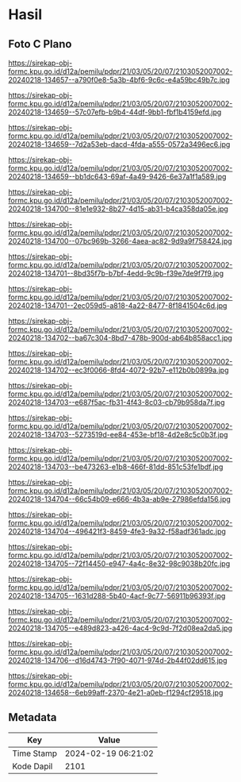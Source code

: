 # Hasil

## Foto C Plano

https://sirekap-obj-formc.kpu.go.id/d12a/pemilu/pdpr/21/03/05/20/07/2103052007002-20240218-134657--a790f0e8-5a3b-4bf6-9c6c-e4a59bc49b7c.jpg

https://sirekap-obj-formc.kpu.go.id/d12a/pemilu/pdpr/21/03/05/20/07/2103052007002-20240218-134659--57c07efb-b9b4-44df-9bb1-fbf1b4159efd.jpg

https://sirekap-obj-formc.kpu.go.id/d12a/pemilu/pdpr/21/03/05/20/07/2103052007002-20240218-134659--7d2a53eb-dacd-4fda-a555-0572a3496ec6.jpg

https://sirekap-obj-formc.kpu.go.id/d12a/pemilu/pdpr/21/03/05/20/07/2103052007002-20240218-134659--bb1dc643-69af-4a49-9426-6e37a1f1a589.jpg

https://sirekap-obj-formc.kpu.go.id/d12a/pemilu/pdpr/21/03/05/20/07/2103052007002-20240218-134700--81e1e932-8b27-4d15-ab31-b4ca358da05e.jpg

https://sirekap-obj-formc.kpu.go.id/d12a/pemilu/pdpr/21/03/05/20/07/2103052007002-20240218-134700--07bc969b-3266-4aea-ac82-9d9a9f758424.jpg

https://sirekap-obj-formc.kpu.go.id/d12a/pemilu/pdpr/21/03/05/20/07/2103052007002-20240218-134701--8bd35f7b-b7bf-4edd-9c9b-f39e7de9f7f9.jpg

https://sirekap-obj-formc.kpu.go.id/d12a/pemilu/pdpr/21/03/05/20/07/2103052007002-20240218-134701--2ec059d5-a818-4a22-8477-8f1841504c6d.jpg

https://sirekap-obj-formc.kpu.go.id/d12a/pemilu/pdpr/21/03/05/20/07/2103052007002-20240218-134702--ba67c304-8bd7-478b-900d-ab64b858acc1.jpg

https://sirekap-obj-formc.kpu.go.id/d12a/pemilu/pdpr/21/03/05/20/07/2103052007002-20240218-134702--ec3f0066-8fd4-4072-92b7-e112b0b0899a.jpg

https://sirekap-obj-formc.kpu.go.id/d12a/pemilu/pdpr/21/03/05/20/07/2103052007002-20240218-134703--e687f5ac-fb31-4f43-8c03-cb79b958da7f.jpg

https://sirekap-obj-formc.kpu.go.id/d12a/pemilu/pdpr/21/03/05/20/07/2103052007002-20240218-134703--5273519d-ee84-453e-bf18-4d2e8c5c0b3f.jpg

https://sirekap-obj-formc.kpu.go.id/d12a/pemilu/pdpr/21/03/05/20/07/2103052007002-20240218-134703--be473263-e1b8-466f-81dd-851c53fe1bdf.jpg

https://sirekap-obj-formc.kpu.go.id/d12a/pemilu/pdpr/21/03/05/20/07/2103052007002-20240218-134704--66c54b09-e666-4b3a-ab9e-27986efda156.jpg

https://sirekap-obj-formc.kpu.go.id/d12a/pemilu/pdpr/21/03/05/20/07/2103052007002-20240218-134704--496421f3-8459-4fe3-9a32-f58adf361adc.jpg

https://sirekap-obj-formc.kpu.go.id/d12a/pemilu/pdpr/21/03/05/20/07/2103052007002-20240218-134705--72f14450-e947-4a4c-8e32-98c9038b20fc.jpg

https://sirekap-obj-formc.kpu.go.id/d12a/pemilu/pdpr/21/03/05/20/07/2103052007002-20240218-134705--1631d288-5b40-4acf-9c77-56911b96393f.jpg

https://sirekap-obj-formc.kpu.go.id/d12a/pemilu/pdpr/21/03/05/20/07/2103052007002-20240218-134705--e489d823-a426-4ac4-9c9d-7f2d08ea2da5.jpg

https://sirekap-obj-formc.kpu.go.id/d12a/pemilu/pdpr/21/03/05/20/07/2103052007002-20240218-134706--d16d4743-7f90-4071-974d-2b44f02dd615.jpg

https://sirekap-obj-formc.kpu.go.id/d12a/pemilu/pdpr/21/03/05/20/07/2103052007002-20240218-134658--6eb99aff-2370-4e21-a0eb-f1294cf29518.jpg


## Metadata

| Key        | Value               |
| ---------- | ------------------- |
| Time Stamp | 2024-02-19 06:21:02 |
| Kode Dapil | 2101                |



